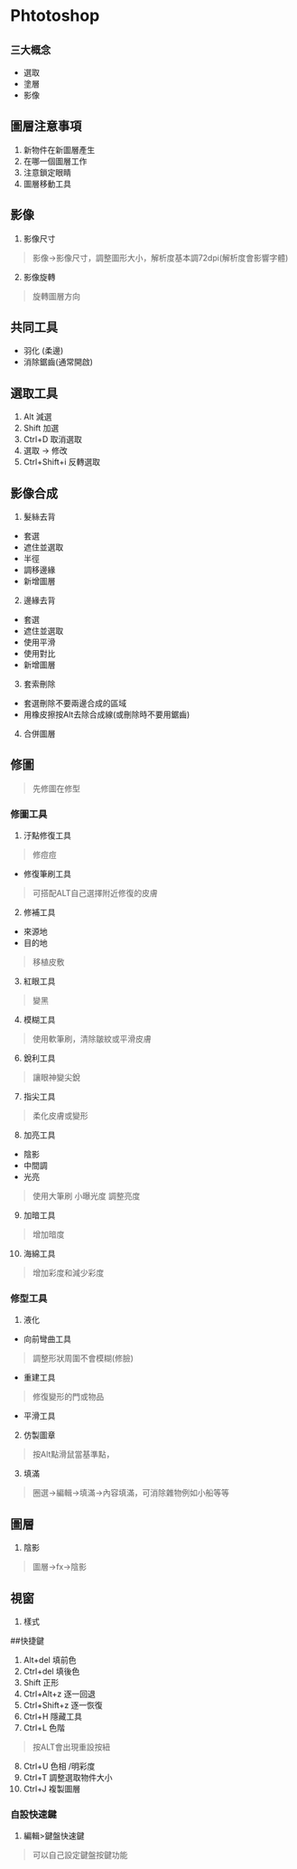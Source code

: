 # Phtotoshop
## `三大概念`
- 選取
- 塗層
- 影像
## 圖層注意事項
1. 新物件在新圖層產生
2. 在哪一個圖層工作
3. 注意鎖定眼睛
4. 圖層移動工具
## 影像
1. 影像尺寸
> 影像->影像尺寸，調整圖形大小，解析度基本調72dpi(解析度會影響字體)
2. 影像旋轉
> 旋轉圖層方向
## 共同工具
- 羽化 (柔邊)
- 消除鋸齒(通常開啟)
## 選取工具
1. Alt 減選
2. Shift 加選
3. Ctrl+D 取消選取
4. 選取 -> 修改
5. Ctrl+Shift+i 反轉選取
## 影像合成
1. 髮絲去背
- 套選
- 遮住並選取
- 半徑
- 調移邊緣
- 新增圖層
2. 邊緣去背
- 套選
- 遮住並選取
- 使用平滑
- 使用對比
- 新增圖層
3. 套索刪除
- 套選刪除不要兩邊合成的區域
- 用橡皮擦按Alt去除合成線(或刪除時不要用鋸齒) 
4. 合併圖層
## 修圖
>先修圖在修型
### 修圖工具
1. 汙點修復工具
> 修痘痘
- 修復筆刷工具
> 可搭配ALT自己選擇附近修復的皮膚
2. 修補工具
- 來源地
- 目的地
> 移植皮敷
3. 紅眼工具
> 變黑
4. 模糊工具
> 使用軟筆刷，清除皺紋或平滑皮膚
6. 銳利工具
> 讓眼神變尖銳
7. 指尖工具
> 柔化皮膚或變形
8. 加亮工具
- 陰影
- 中間調
- 光亮
> 使用大筆刷 小曝光度 調整亮度
9. 加暗工具
> 增加暗度
10. 海綿工具
> 增加彩度和減少彩度
### 修型工具
1. 液化
- 向前彎曲工具
> 調整形狀周圍不會模糊(修臉)
- 重建工具
> 修復變形的門或物品
- 平滑工具
2. 仿製圖章
> 按Alt點滑鼠當基準點，
3. 填滿
> 圈選->編輯->填滿->內容填滿，可消除雜物例如小船等等
## 圖層
1. 陰影
>圖層->fx->陰影
## 視窗
1. 樣式

##快捷鍵
1. Alt+del 填前色
2. Ctrl+del 填後色
3. Shift 正形
4. Ctrl+Alt+z 逐一回退
5. Ctrl+Shift+z 逐一恢復
6. Ctrl+H 隱藏工具
7. Ctrl+L 色階
> 按ALT會出現重設按紐
8. Ctrl+U 色相 /明彩度
9. Ctrl+T 調整選取物件大小
10. Ctrl+J 複製圖層
### 自設快速鍵
1. 編輯>鍵盤快速鍵
>可以自己設定鍵盤按鍵功能
